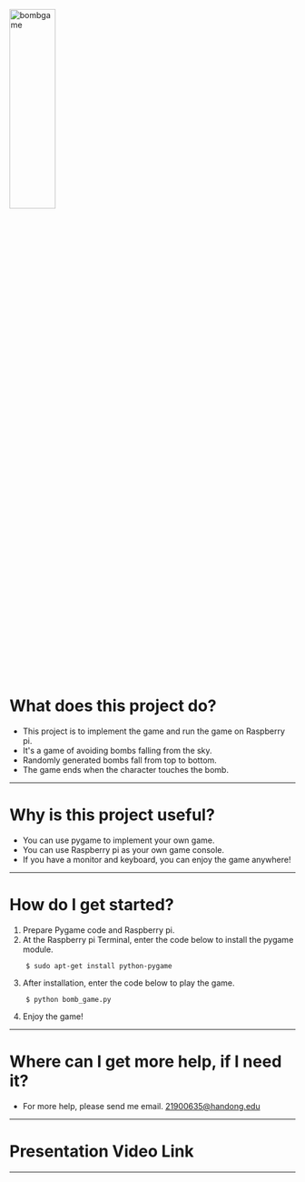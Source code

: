 <img src="game.png" width="40%" height="30%" title="px(픽셀) 크기 설정" alt="bombgame"></img>

# __What does this project do?__

* This project is to implement the game and run the game on Raspberry pi.
* It's a game of avoiding bombs falling from the sky.
* Randomly generated bombs fall from top to bottom. 
* The game ends when the character touches the bomb.

* * *

# __Why is this project useful?__

* You can use pygame to implement your own game.
* You can use Raspberry pi as your own game console.
* If you have a monitor and keyboard, you can enjoy the game anywhere!

* * *

# __How do I get started?__

1. Prepare Pygame code and Raspberry pi.
2. At the Raspberry pi Terminal, enter the code below to install the pygame module.
```
	$ sudo apt-get install python-pygame
```
3. After installation, enter the code below to play the game.
```
	$ python bomb_game.py
```
4. Enjoy the game!

* * *

# __Where can I get more help, if I need it?__

* For more help, please send me email. 21900635@handong.edu

* * *

# __Presentation Video Link__

* * *
